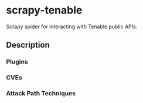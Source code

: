 # scrapy-tenable

Scrapy spider for interacting with Tenable public APIs.

## Description

### Plugins

### CVEs

### Attack Path Techniques

